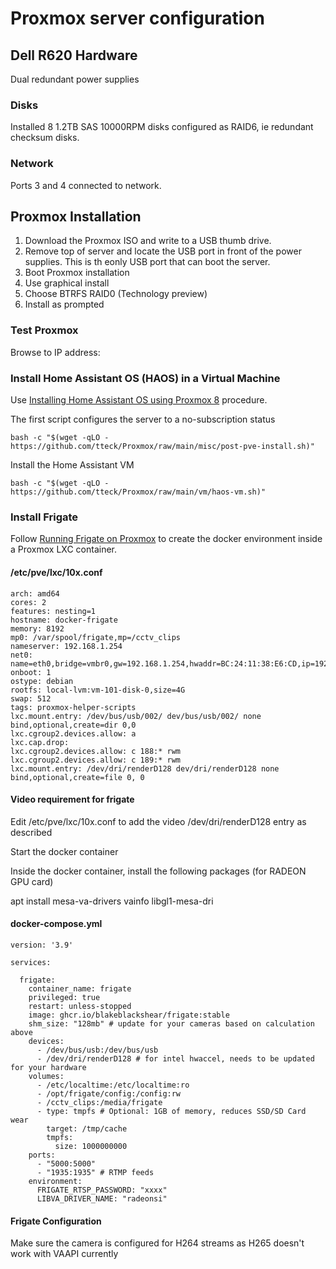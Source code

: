 # Proxmox server configuration

## Dell R620 Hardware

Dual redundant power supplies

### Disks

Installed 8 1.2TB SAS 10000RPM disks configured as RAID6, ie redundant checksum disks.

### Network

Ports 3 and 4 connected to network.

## Proxmox Installation

1. Download the Proxmox ISO and write to a USB thumb drive.
2. Remove top of server and locate the USB port in front of the power supplies. This is th eonly USB port that can boot the server.
3. Boot Proxmox installation
4. Use graphical install
5. Choose BTRFS RAID0 (Technology preview)
6. Install as prompted

### Test Proxmox

Browse to IP address:



### Install Home Assistant OS (HAOS) in a Virtual Machine

Use [Installing Home Assistant OS using Proxmox 8](https://community.home-assistant.io/t/installing-home-assistant-os-using-proxmox-8/201835) procedure.

The first script configures the server to a no-subscription status

```
bash -c "$(wget -qLO - https://github.com/tteck/Proxmox/raw/main/misc/post-pve-install.sh)"
```

Install the Home Assistant VM

```
bash -c "$(wget -qLO - https://github.com/tteck/Proxmox/raw/main/vm/haos-vm.sh)"
```

### Install Frigate

Follow [Running Frigate on Proxmox](https://www.homeautomationguy.io/blog/running-frigate-on-proxmox) to create the docker environment inside a Proxmox LXC container.

#### /etc/pve/lxc/10x.conf

```
arch: amd64
cores: 2
features: nesting=1
hostname: docker-frigate
memory: 8192
mp0: /var/spool/frigate,mp=/cctv_clips
nameserver: 192.168.1.254
net0: name=eth0,bridge=vmbr0,gw=192.168.1.254,hwaddr=BC:24:11:38:E6:CD,ip=192.168.1.32/24,type=veth
onboot: 1
ostype: debian
rootfs: local-lvm:vm-101-disk-0,size=4G
swap: 512
tags: proxmox-helper-scripts
lxc.mount.entry: /dev/bus/usb/002/ dev/bus/usb/002/ none bind,optional,create=dir 0,0
lxc.cgroup2.devices.allow: a
lxc.cap.drop: 
lxc.cgroup2.devices.allow: c 188:* rwm
lxc.cgroup2.devices.allow: c 189:* rwm
lxc.mount.entry: /dev/dri/renderD128 dev/dri/renderD128 none bind,optional,create=file 0, 0
```

#### Video requirement for frigate

Edit /etc/pve/lxc/10x.conf to add the video /dev/dri/renderD128 entry as described

Start the docker container

Inside the docker container, install the following packages (for RADEON GPU card)

apt install mesa-va-drivers vainfo libgl1-mesa-dri

#### docker-compose.yml

```
version: '3.9'

services:

  frigate:
    container_name: frigate
    privileged: true
    restart: unless-stopped
    image: ghcr.io/blakeblackshear/frigate:stable
    shm_size: "128mb" # update for your cameras based on calculation above
    devices:
      - /dev/bus/usb:/dev/bus/usb
      - /dev/dri/renderD128 # for intel hwaccel, needs to be updated for your hardware
    volumes:
      - /etc/localtime:/etc/localtime:ro
      - /opt/frigate/config:/config:rw
      - /cctv_clips:/media/frigate
      - type: tmpfs # Optional: 1GB of memory, reduces SSD/SD Card wear
        target: /tmp/cache
        tmpfs:
          size: 1000000000
    ports:
      - "5000:5000"
      - "1935:1935" # RTMP feeds
    environment:
      FRIGATE_RTSP_PASSWORD: "xxxx"
      LIBVA_DRIVER_NAME: "radeonsi"

```

#### Frigate Configuration

Make sure the camera is configured for H264 streams as H265 doesn't work with VAAPI currently
 


